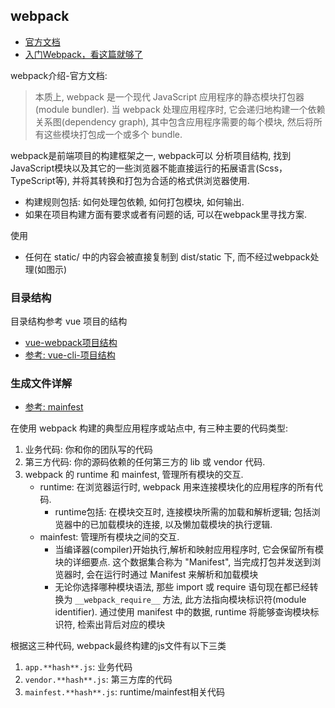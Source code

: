 ## webpack
- [官方文档](https://www.webpackjs.com/concepts/)
- [入门Webpack，看这篇就够了](https://www.jianshu.com/p/42e11515c10f#)

webpack介绍-官方文档: 
> 本质上, webpack 是一个现代 JavaScript 应用程序的静态模块打包器(module bundler). 当 webpack 处理应用程序时, 它会递归地构建一个依赖关系图(dependency graph), 其中包含应用程序需要的每个模块, 然后将所有这些模块打包成一个或多个 bundle.

webpack是前端项目的构建框架之一, webpack可以 分析项目结构, 找到JavaScript模块以及其它的一些浏览器不能直接运行的拓展语言(Scss，TypeScript等), 并将其转换和打包为合适的格式供浏览器使用.
- 构建规则包括: 如何处理包依赖, 如何打包模块, 如何输出.
- 如果在项目构建方面有要求或者有问题的话, 可以在webpack里寻找方案.

使用
- 任何在 static/ 中的内容会被直接复制到 dist/static 下, 而不经过webpack处理(如图示)

### 目录结构
目录结构参考 vue 项目的结构
- [vue-webpack项目结构](/front_end/vue/vue.md#目录结构)
- [参考: vue-cli-项目结构](https://loulanyijian.github.io/vue-cli-doc-Chinese/structure.html)

### 生成文件详解
- [参考: mainfest](https://webpack.docschina.org/concepts/manifest/#src/components/Sidebar/Sidebar.jsx)

在使用 webpack 构建的典型应用程序或站点中, 有三种主要的代码类型:
1. 业务代码: 你和你的团队写的代码
2. 第三方代码: 你的源码依赖的任何第三方的 lib 或 vendor 代码.
3. webpack 的 runtime 和 mainfest, 管理所有模块的交互.
	- runtime: 在浏览器运行时, webpack 用来连接模块化的应用程序的所有代码.
	    - runtime包括: 在模块交互时, 连接模块所需的加载和解析逻辑; 包括浏览器中的已加载模块的连接, 以及懒加载模块的执行逻辑.
    - mainfest: 管理所有模块之间的交互.
        - 当编译器(compiler)开始执行,解析和映射应用程序时, 它会保留所有模块的详细要点. 这个数据集合称为 "Manifest", 当完成打包并发送到浏览器时, 会在运行时通过 Manifest 来解析和加载模块
        - 无论你选择哪种模块语法, 那些 import 或 require 语句现在都已经转换为 `__webpack_require__` 方法, 此方法指向模块标识符(module identifier). 通过使用 manifest 中的数据, runtime 将能够查询模块标识符, 检索出背后对应的模块

根据这三种代码, webpack最终构建的js文件有以下三类
1. `app.**hash**.js`: 业务代码
2. `vendor.**hash**.js`: 第三方库的代码
3. `mainfest.**hash**.js`: runtime/mainfest相关代码
